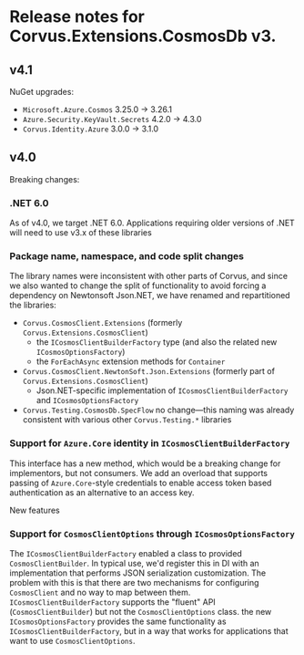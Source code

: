 # Release notes for Corvus.Extensions.CosmosDb v3.

## v4.1

NuGet upgrades:

* `Microsoft.Azure.Cosmos` 3.25.0 -> 3.26.1
* `Azure.Security.KeyVault.Secrets` 4.2.0 -> 4.3.0
* `Corvus.Identity.Azure` 3.0.0 -> 3.1.0

## v4.0

Breaking changes:

### .NET 6.0

As of v4.0, we target .NET 6.0. Applications requiring older versions of .NET will need to use v3.x of these libraries

### Package name, namespace, and code split changes

The library names were inconsistent with other parts of Corvus, and since we also wanted to change the split of functionality to avoid forcing a dependency on Newtonsoft Json.NET, we have renamed and repartitioned the libraries:

* `Corvus.CosmosClient.Extensions` (formerly `Corvus.Extensions.CosmosClient`)
  * the `ICosmosClientBuilderFactory` type (and also the related new `ICosmosOptionsFactory`)
  * the `ForEachAsync` extension methods for `Container`
* `Corvus.CosmosClient.NewtonSoft.Json.Extensions` (formerly part of `Corvus.Extensions.CosmosClient`)
  * Json.NET-specific implementation of `ICosmosClientBuilderFactory` and `ICosmosOptionsFactory`
* `Corvus.Testing.CosmosDb.SpecFlow` no change—this naming was already consistent with various other `Corvus.Testing.*` libraries

### Support for `Azure.Core` identity in `ICosmosClientBuilderFactory`

This interface has a new method, which would be a breaking change for implementors, but not consumers. We add an overload that supports passing of `Azure.Core`-style credentials to enable access token based authentication as an alternative to an access key.

New features

### Support for `CosmosClientOptions` through `ICosmosOptionsFactory`

The `ICosmosClientBuilderFactory` enabled a class to provided `CosmosClientBuilder`. In typical use, we'd register this in DI with an implementation that performs JSON serialization customization. The problem with this is that there are two mechanisms for configuring `CosmosClient` and no way to map between them. `ICosmosClientBuilderFactory` supports the "fluent" API (`CosmosClientBuilder`) but not the `CosmosClientOptions` class. the new `ICosmosOptionsFactory` provides the same functionality as `ICosmosClientBuilderFactory`, but in a way that works for applications that want to use `CosmosClientOptions`.
